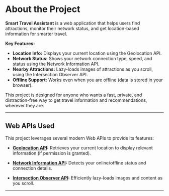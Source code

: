 # About the Project

**Smart Travel Assistant** is a web application that helps users find attractions, monitor their network status, and get location-based information for smarter travel.

**Key Features:**
- **Location Info:** Displays your current location using the Geolocation API.
- **Network Status:** Shows your network connection type, speed, and status using the Network Information API.
- **Nearby Attractions:** Lazy-loads images of attractions as you scroll, using the Intersection Observer API.
- **Offline Support:** Works even when you are offline (data is stored in your browser).

This project is designed for anyone who wants a fast, private, and distraction-free way to get travel information and recommendations, wherever they are.

---

## Web APIs Used

This project leverages several modern Web APIs to provide its features:

- **[Geolocation API](https://developer.mozilla.org/en-US/docs/Web/API/Geolocation_API):**
  Retrieves your current location to display relevant information (if permission is granted).

- **[Network Information API](https://developer.mozilla.org/en-US/docs/Web/API/Network_Information_API):**
  Detects your online/offline status and connection details.

- **[Intersection Observer API](https://developer.mozilla.org/en-US/docs/Web/API/Intersection_Observer_API):**
  Efficiently lazy-loads images and content as you scroll.

---
 